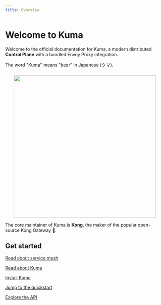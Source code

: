 ```yaml
---
title: Overview
---
```


# Welcome to Kuma

Welcome to the official documentation for Kuma, a modern distributed **Control Plane** with a bundled Envoy Proxy integration.

The word "Kuma" means "bear" in Japanese (クマ).

<center>
<img src="/images/diagrams/main-diagram@2x.png" alt="" style="width: 450px; padding-top: 10px"/>
</center>

The core maintainer of Kuma is **Kong**, the maker of the popular open-source Kong Gateway 🦍.

## Get started

[Read about service mesh](/docs/1.2.0/overview/what-is-a-service-mesh/)

[Read about Kuma](/docs/1.2.0/overview/what-is-kuma/)

[Install Kuma](/install/latest/)

[Jump to the quickstart](/docs/1.2.0/quickstart/kubernetes/)

[Explore the API](/docs/1.2.0/documentation/http-api/)
